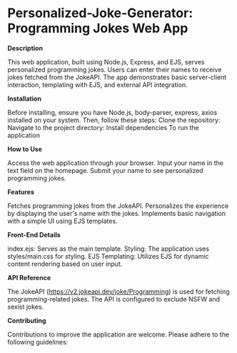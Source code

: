 # Personalized-Joke-Generator: Programming Jokes Web App

**Description**

This web application, built using Node.js, Express, and EJS, serves personalized programming jokes. Users can enter their names to receive jokes fetched from the JokeAPI. The app demonstrates basic server-client interaction, templating with EJS, and external API integration.

**Installation**

Before installing, ensure you have Node.js, body-parser, express, axios installed on your system. Then, follow these steps:
Clone the repository:
Navigate to the project directory:
Install dependencies
To run the application

**How to Use**

Access the web application through your browser.
Input your name in the text field on the homepage.
Submit your name to see personalized programming jokes.

**Features**

Fetches programming jokes from the JokeAPI.
Personalizes the experience by displaying the user's name with the jokes.
Implements basic navigation with a simple UI using EJS templates.

**Front-End Details**

index.ejs: Serves as the main template.
Styling: The application uses styles/main.css for styling.
EJS Templating: Utilizes EJS for dynamic content rendering based on user input.

**API Reference**

The JokeAPI (https://v2.jokeapi.dev/joke/Programming) is used for fetching programming-related jokes. The API is configured to exclude NSFW and sexist jokes.

**Contributing**

Contributions to improve the application are welcome. Please adhere to the following guidelines:
